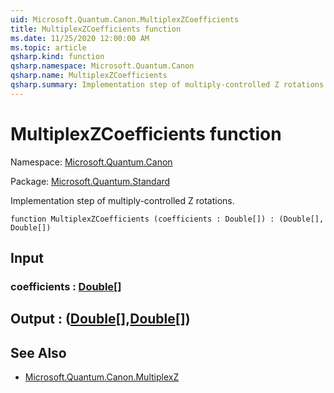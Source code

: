 ```yaml
---
uid: Microsoft.Quantum.Canon.MultiplexZCoefficients
title: MultiplexZCoefficients function
ms.date: 11/25/2020 12:00:00 AM
ms.topic: article
qsharp.kind: function
qsharp.namespace: Microsoft.Quantum.Canon
qsharp.name: MultiplexZCoefficients
qsharp.summary: Implementation step of multiply-controlled Z rotations.
---
```


# MultiplexZCoefficients function

Namespace: [Microsoft.Quantum.Canon](xref:Microsoft.Quantum.Canon)

Package: [Microsoft.Quantum.Standard](https://nuget.org/packages/Microsoft.Quantum.Standard)


Implementation step of multiply-controlled Z rotations.

```qsharp
function MultiplexZCoefficients (coefficients : Double[]) : (Double[], Double[])
```


## Input

### coefficients : [Double](xref:microsoft.quantum.user-guide.language.types)[]





## Output : ([Double](xref:microsoft.quantum.user-guide.language.types)[],[Double](xref:microsoft.quantum.user-guide.language.types)[])



## See Also

- [Microsoft.Quantum.Canon.MultiplexZ](xref:Microsoft.Quantum.Canon.MultiplexZ)
